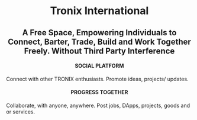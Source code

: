 <h1 align="center">Tronix International</h1>
<h2 align="center">A Free Space, Empowering Individuals to Connect, Barter, Trade, Build and Work Together Freely.  Without Third Party Interference</h2>
<h4 align="center">SOCIAL PLATFORM</h4>  
Connect with other TRONIX enthusiasts. Promote ideas, projects/ updates.
<h4 align="center">PROGRESS TOGETHER</h4> 
Collaborate, with anyone, anywhere. Post jobs, DApps, projects, goods and or services.
